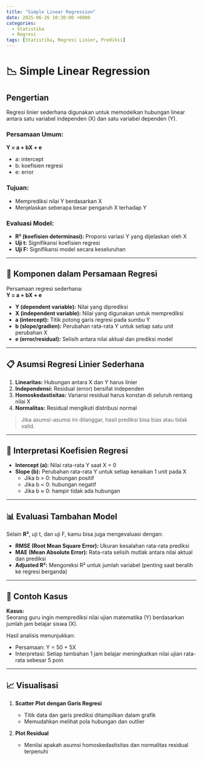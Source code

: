 ```yaml
---
title: "Simple Linear Regression"
date: 2025-06-26 10:30:00 +0800
categories: 
  - Statistika
  - Regresi
tags: [Statistika, Regresi Linier, Prediksi]
---
```


# 📉 Simple Linear Regression

## Pengertian
Regresi linier sederhana digunakan untuk memodelkan hubungan linear antara satu variabel independen (X) dan satu variabel dependen (Y).

### Persamaan Umum:
**Y = a + bX + e**  
- a: intercept  
- b: koefisien regresi  
- e: error

### Tujuan:
- Memprediksi nilai Y berdasarkan X
- Menjelaskan seberapa besar pengaruh X terhadap Y

### Evaluasi Model:
- **R² (koefisien determinasi):** Proporsi variasi Y yang dijelaskan oleh X
- **Uji t:** Signifikansi koefisien regresi
- **Uji F:** Signifikansi model secara keseluruhan

---

## 🧠 Komponen dalam Persamaan Regresi

Persamaan regresi sederhana:  
**Y = a + bX + e**

- **Y (dependent variable):** Nilai yang diprediksi  
- **X (independent variable):** Nilai yang digunakan untuk memprediksi  
- **a (intercept):** Titik potong garis regresi pada sumbu Y  
- **b (slope/gradien):** Perubahan rata-rata Y untuk setiap satu unit perubahan X  
- **e (error/residual):** Selisih antara nilai aktual dan prediksi model

---

## 📋 Asumsi Regresi Linier Sederhana

1. **Linearitas:** Hubungan antara X dan Y harus linier  
2. **Independensi:** Residual (error) bersifat independen  
3. **Homoskedastisitas:** Variansi residual harus konstan di seluruh rentang nilai X  
4. **Normalitas:** Residual mengikuti distribusi normal

> Jika asumsi-asumsi ini dilanggar, hasil prediksi bisa bias atau tidak valid.

---

## 📌 Interpretasi Koefisien Regresi

- **Intercept (a):** Nilai rata-rata Y saat X = 0  
- **Slope (b):** Perubahan rata-rata Y untuk setiap kenaikan 1 unit pada X  
  - Jika b > 0: hubungan positif  
  - Jika b < 0: hubungan negatif  
  - Jika b ≈ 0: hampir tidak ada hubungan

---

## 📊 Evaluasi Tambahan Model

Selain **R²**, uji t, dan uji F, kamu bisa juga mengevaluasi dengan:

- **RMSE (Root Mean Square Error):** Ukuran kesalahan rata-rata prediksi  
- **MAE (Mean Absolute Error):** Rata-rata selisih mutlak antara nilai aktual dan prediksi  
- **Adjusted R²:** Mengoreksi R² untuk jumlah variabel (penting saat beralih ke regresi berganda)

---

## 🧪 Contoh Kasus

**Kasus:**  
Seorang guru ingin memprediksi nilai ujian matematika (Y) berdasarkan jumlah jam belajar siswa (X).

Hasil analisis menunjukkan:
- Persamaan: Y = 50 + 5X  
- Interpretasi: Setiap tambahan 1 jam belajar meningkatkan nilai ujian rata-rata sebesar 5 poin

---

## 📈 Visualisasi

1. **Scatter Plot dengan Garis Regresi**
   - Titik data dan garis prediksi ditampilkan dalam grafik
   - Memudahkan melihat pola hubungan dan outlier

2. **Plot Residual**
   - Menilai apakah asumsi homoskedastisitas dan normalitas residual terpenuhi
